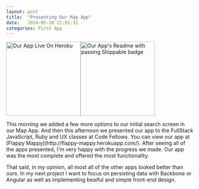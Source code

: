 ```yaml
---
layout: post
title:  "Presenting Our Map App"
date:   2014-05-30 21:01:31
categories: First App
---
```


<img src="http://photos-g.ak.instagram.com/hphotos-ak-xfp1/10387963_394121780727566_1333659592_n.jpg" width="200" height="200" alt="Our App Live On Heroku"><img src="http://photos-c.ak.instagram.com/hphotos-ak-xpf1/10354456_539702626134810_174029399_n.jpg" width="200" height="200" alt="Our App's Readme with passing Shippable badge">

<p>This morning we added a few more options to our initial search screen in our Map App. And then this afternoon we presented our app to the FullStack JavaScript, Ruby and UX classes at Code Fellows. You can view our app at [Flappy Mappy](http://flappy-mappy.herokuapp.com/). After seeing all of the apps presented, I'm very happy with the progress we made. Our app was the most complete and offered the most functionality.</p>

<p>That said, in my opinion, all most all of the other apps looked better than ours. In my next project I want to focus on persisting data with Backbone or Angular as well as implementing beaiful and simple front-end design.</p>

